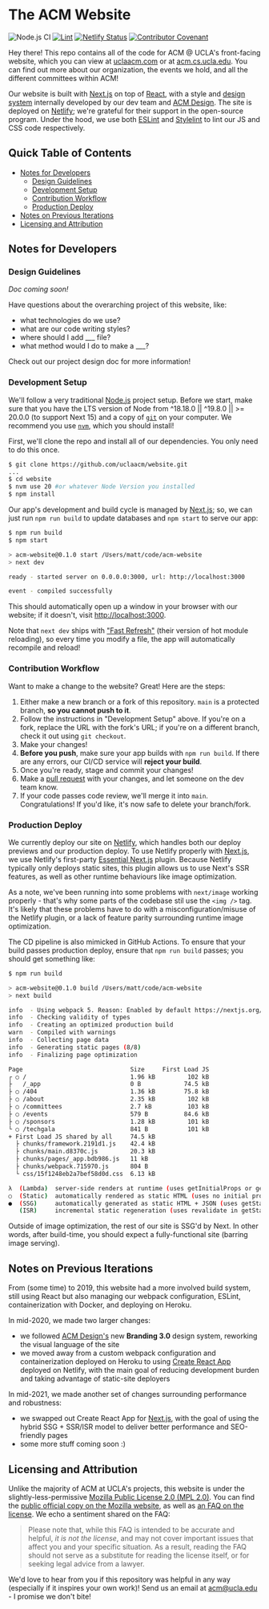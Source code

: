 # The ACM Website

![Node.js CI](https://github.com/uclaacm/website/workflows/Node.js%20CI/badge.svg)
[![Lint](https://github.com/uclaacm/website/actions/workflows/lint.yml/badge.svg)](https://github.com/uclaacm/website/actions/workflows/lint.yml)
[![Netlify Status](https://api.netlify.com/api/v1/badges/0089cafa-e447-4791-9837-dd8f45f61229/deploy-status)](https://app.netlify.com/sites/jovial-pasteur-581b4a/deploys)
[![Contributor Covenant](https://img.shields.io/badge/Contributor%20Covenant-v2.0%20adopted-ff69b4.svg)](code_of_conduct.md)

Hey there! This repo contains all of the code for ACM @ UCLA's front-facing website, which you can view at [uclaacm.com](https://uclaacm.com) or at [acm.cs.ucla.edu](https://acm.cs.ucla.edu). You can find out more about our organization, the events we hold, and all the different committees within ACM!

Our website is built with [Next.js](https://nextjs.org/) on top of [React](https://reactjs.org), with a style and [design system](https://design.uclaacm.com) internally developed by our dev team and [ACM Design](https://design.uclaacm.com). The site is deployed on [Netlify](https://www.netlify.com/); we're grateful for their support in the open-source program. Under the hood, we use both [ESLint](https://eslint.org/) and [Stylelint](https://stylelint.io/) to lint our JS and CSS code respectively.

## Quick Table of Contents

* [Notes for Developers](#notes-for-developers)
  * [Design Guidelines](#design-guidelines)
  * [Development Setup](#development-setup)
  * [Contribution Workflow](#contribution-workflow)
  * [Production Deploy](#production-deploy)
* [Notes on Previous Iterations](#notes-on-previous-iterations)
* [Licensing and Attribution](#licensing-and-attribution)

## Notes for Developers

### Design Guidelines

*Doc coming soon!*

Have questions about the overarching project of this website, like:

* what technologies do we use?
* what are our code writing styles?
* where should I add ___ file?
* what method would I do to make a ___?

Check out our project design doc for more information!

### Development Setup

We'll follow a very traditional [Node.js](https://nodejs.org) project setup. Before we start, make sure that you have the LTS version of Node from ^18.18.0 || ^19.8.0 || >= 20.0.0 (to support Next 15) and a copy of [`git`](https://git-scm.com/) on your computer. We recommend you use [`nvm`](https://github.com/nvm-sh/nvm), which you should install!

First, we'll clone the repo and install all of our dependencies. You only need to do this once.

```sh
$ git clone https://github.com/uclaacm/website.git
...
$ cd website
$ nvm use 20 #or whatever Node Version you installed
$ npm install
```

Our app's development and build cycle is managed by [Next.js](https://nextjs.org/); so, we can just run `npm run build` to update databases and `npm start` to serve our app:

```sh
$ npm run build
$ npm start

> acm-website@0.1.0 start /Users/matt/code/acm-website
> next dev

ready - started server on 0.0.0.0:3000, url: http://localhost:3000

event - compiled successfully
```

This should automatically open up a window in your browser with our website; if it doesn't, visit [http://localhost:3000](http://localhost:3000).

Note that `next dev` ships with ["Fast Refresh"](https://nextjs.org/docs/basic-features/fast-refresh) (their version of hot module reloading), so every time you modify a file, the app will automatically recompile and reload!

### Contribution Workflow

Want to make a change to the website? Great! Here are the steps:

1. Either make a new branch or a fork of this repository. `main` is a protected branch, **so you cannot push to it**.
2. Follow the instructions in "Development Setup" above. If you're on a fork, replace the URL with the fork's URL; if you're on a different branch, check it out using `git checkout`.
3. Make your changes!
4. **Before you push**, make sure your app builds with `npm run build`. If there are any errors, our CI/CD service will **reject your build**.
5. Once you're ready, stage and commit your changes!
6. Make a [pull request](https://github.com/uclaacm/website/pulls) with your changes, and let someone on the dev team know.
7. If your code passes code review, we'll merge it into `main`. Congratulations! If you'd like, it's now safe to delete your branch/fork.

### Production Deploy

We currently deploy our site on [Netlify](https://www.netlify.com/), which handles both our deploy previews and our production deploy. To use Netlify properly with [Next.js](https://nextjs.org/), we use Netlify's first-party [Essential Next.js](https://github.com/netlify/netlify-plugin-nextjs) plugin. Because Netlify typically only deploys static sites, this plugin allows us to use Next's SSR features, as well as other runtime behaviours like image optimization.

As a note, we've been running into some problems with `next/image` working properly - that's why some parts of the codebase stil use the `<img />` tag. It's likely that these problems have to do with a misconfiguration/misuse of the Netlify plugin, or a lack of feature parity surrounding runtime image optimization.

The CD pipeline is also mimicked in GitHub Actions. To ensure that your build passes production deploy, ensure that `npm run build` passes; you should get something like:

```sh
$ npm run build

> acm-website@0.1.0 build /Users/matt/code/acm-website
> next build

info  - Using webpack 5. Reason: Enabled by default https://nextjs.org/docs/messages/webpack5
info  - Checking validity of types
info  - Creating an optimized production build
warn  - Compiled with warnings
info  - Collecting page data
info  - Generating static pages (8/8)
info  - Finalizing page optimization

Page                              Size     First Load JS
┌ ○ /                             1.96 kB         102 kB
├   /_app                         0 B            74.5 kB
├ ○ /404                          1.36 kB        75.8 kB
├ ○ /about                        2.35 kB         102 kB
├ ○ /committees                   2.7 kB          103 kB
├ ○ /events                       579 B          84.6 kB
├ ○ /sponsors                     1.28 kB         101 kB
└ ○ /techgala                     841 B           101 kB
+ First Load JS shared by all     74.5 kB
  ├ chunks/framework.2191d1.js    42.4 kB
  ├ chunks/main.d8370c.js         20.3 kB
  ├ chunks/pages/_app.bdb986.js   11 kB
  ├ chunks/webpack.715970.js      804 B
  └ css/15f1248eb2a7bef58d0d.css  6.13 kB

λ  (Lambda)  server-side renders at runtime (uses getInitialProps or getServerSideProps)
○  (Static)  automatically rendered as static HTML (uses no initial props)
●  (SSG)     automatically generated as static HTML + JSON (uses getStaticProps)
   (ISR)     incremental static regeneration (uses revalidate in getStaticProps)
```

Outside of image optimization, the rest of our site is SSG'd by Next. In other words, after build-time, you should expect a fully-functional site (barring image serving).

## Notes on Previous Iterations

From (some time) to 2019, this website had a more involved build system, still using React but also managing our webpack configuration, ESLint, containerization with Docker, and deploying on Heroku.

In mid-2020, we made two larger changes:

* we followed [ACM Design's](https://design.uclaacm.com) new **Branding 3.0** design system, reworking the visual language of the site
* we moved away from a custom webpack configuration and containerization deployed on Heroku to using [Create React App](https://create-react-app.dev/) deployed on Netlify, with the main goal of reducing development burden and taking advantage of static-site deployers

In mid-2021, we made another set of changes surrounding performance and robustness:

* we swapped out Create React App for [Next.js](https://nextjs.org/), with the goal of using the hybrid SSG + SSR/ISR model to deliver better performance and SEO-friendly pages
* some more stuff coming soon :)

## Licensing and Attribution

Unlike the majority of ACM at UCLA's projects, this website is under the slightly-less-permissive [Mozilla Public License 2.0 (MPL 2.0)](https://github.com/uclaacm/website/blob/main/LICENSE). You can find the [public official copy on the Mozilla website](https://www.mozilla.org/en-US/MPL/2.0/), as well as [an FAQ on the license](https://www.mozilla.org/en-US/MPL/2.0/FAQ/). We echo a sentiment shared on the FAQ:

> Please note that, while this FAQ is intended to be accurate and helpful, *it is not the license*, and may not cover important issues that affect you and your specific situation. As a result, reading the FAQ should not serve as a substitute for reading the license itself, or for seeking legal advice from a lawyer.

We'd love to hear from you if this repository was helpful in any way (especially if it inspires your own work)! Send us an email at [acm@ucla.edu](mailto:acm@ucla.edu) - I promise we don't bite!
